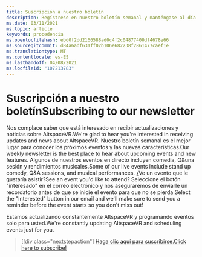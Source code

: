 ```yaml
---
title: Suscripción a nuestro boletín
description: Regístrese en nuestro boletín semanal y manténgase al día con los próximos eventos, nuevas características e información de la comunidad.
ms.date: 03/11/2021
ms.topic: article
keywords: procedencia
ms.openlocfilehash: ebd0f2dd2166588ad0c4f2c04877400df4678e66
ms.sourcegitcommit: d84a6adf631ff02b106e682238f2861477caef1e
ms.translationtype: MT
ms.contentlocale: es-ES
ms.lasthandoff: 04/08/2021
ms.locfileid: "107213783"
---
```

# <a name="subscribing-to-our-newsletter"></a><span data-ttu-id="f746e-104">Suscripción a nuestro boletín</span><span class="sxs-lookup"><span data-stu-id="f746e-104">Subscribing to our newsletter</span></span>

<span data-ttu-id="f746e-105">Nos complace saber que está interesado en recibir actualizaciones y noticias sobre AltspaceVR.</span><span class="sxs-lookup"><span data-stu-id="f746e-105">We're glad to hear you're interested in receiving updates and news about AltspaceVR.</span></span> <span data-ttu-id="f746e-106">Nuestro boletín semanal es el mejor lugar para conocer los próximos eventos y las nuevas características.</span><span class="sxs-lookup"><span data-stu-id="f746e-106">Our weekly newsletter is the best place to hear about upcoming events and new features.</span></span> <span data-ttu-id="f746e-107">Algunos de nuestros eventos en directo incluyen comedia, Q&una sesión y rendimientos musicales.</span><span class="sxs-lookup"><span data-stu-id="f746e-107">Some of our live events include stand up comedy, Q&A sessions, and musical performances.</span></span> <span data-ttu-id="f746e-108">¿Ve un evento que le gustaría asistir?</span><span class="sxs-lookup"><span data-stu-id="f746e-108">See an event you'd like to attend?</span></span> <span data-ttu-id="f746e-109">Seleccione el botón "interesado" en el correo electrónico y nos aseguraremos de enviarle un recordatorio antes de que se inicie el evento para que no se pierda.</span><span class="sxs-lookup"><span data-stu-id="f746e-109">Select the "Interested" button in our email and we'll make sure to send you a reminder before the event starts so you don't miss out!</span></span>

<span data-ttu-id="f746e-110">Estamos actualizando constantemente AltspaceVR y programando eventos solo para usted.</span><span class="sxs-lookup"><span data-stu-id="f746e-110">We're constantly updating AltspaceVR and scheduling events just for you.</span></span> 

> [!div class="nextstepaction"] 
> [<span data-ttu-id="f746e-111">Haga clic aquí para suscribirse.</span><span class="sxs-lookup"><span data-stu-id="f746e-111">Click here to subscribe!</span></span>](http://altvr.us7.list-manage.com/subscribe?u=ca3b0ab1f83e7c2123f094df6&id=519b6a1ca4)